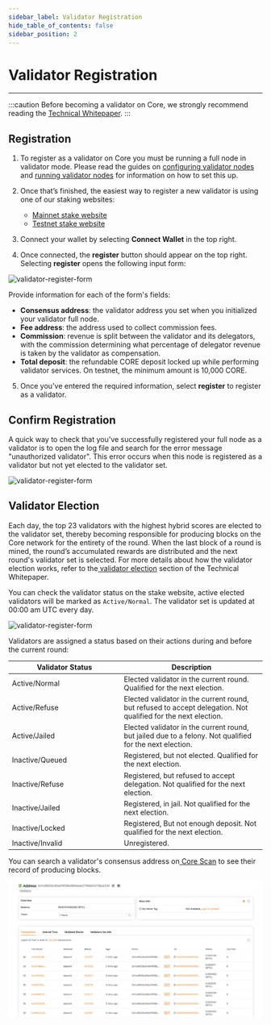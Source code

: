 ```yaml
---
sidebar_label: Validator Registration
hide_table_of_contents: false
sidebar_position: 2
---
```


# Validator Registration
---

:::caution 
Before becoming a validator on Core, we strongly recommend reading the [Technical Whitepaper](https://whitepaper.coredao.org/).
:::

## Registration

1. To register as a validator on Core you must be running a full node in validator mode. Please read the guides on [configuring validator nodes](../config/validator-node-config.md) and [running validator nodes](./running-validator.md) for information on how to set this up.

2. Once that’s finished, the easiest way to register a new validator is using one of our staking websites:

    * [Mainnet stake website](https://stake.coredao.org)
    * [Testnet stake website](https://stake.test.btcs.network)

3. Connect your wallet by selecting **Connect Wallet** in the top right. 
4. Once connected, the **register** button should appear on the top right. Selecting **register** opens the following input form:

![validator-register-form](../../../static/img/validator/register/validator-register-1.avif)

Provide information for each of the form's fields:

* **Consensus address**: the validator address you set when you initialized your validator full node.
* **Fee address**: the address used to collect commission fees.
* **Commission**: revenue is split between the validator and its delegators, with the commission determining what percentage of delegator revenue is taken by the validator as compensation.
* **Total deposit**: the refundable CORE deposit locked up while performing validator services. On testnet, the minimum amount is 10,000 CORE.

5. Once you've entered the required information, select **register** to register as a validator.

## Confirm Registration

A quick way to check that you've successfully registered your full node as a validator is to open the log file and search for the error message "unauthorized validator". This error occurs when this node is registered as a validator but not yet elected to the validator set.

![validator-register-form](../../../static/img/validator/register/validator-register-2.avif)

## Validator Election

Each day, the top 23 validators with the highest hybrid scores are elected to the validator set, thereby becoming responsible for producing blocks on the Core network for the entirety of the round. When the last block of a round is mined, the round’s accumulated rewards are distributed and the next round's validator set is selected. For more details about how the validator election works, refer to the[ validator election](https://whitepaper.coredao.org/core-white-paper-v1.0.7/satoshi-plus-consensus/validator-election) section of the Technical Whitepaper.

You can check the validator status on the stake website, active elected validators will be marked as `Active/Normal`. The validator set is updated at 00:00 am UTC every day.

![validator-register-form](../../../static/img/validator/register/validator-register-3.avif)

Validators are assigned a status based on their actions during and before the current round:

<table><thead><tr><th width="208">Validator Status</th><th>Description</th></tr></thead><tbody><tr><td>Active/Normal</td><td>Elected validator in the current round. Qualified for the next election.</td></tr><tr><td>Active/Refuse</td><td>Elected validator in the current round, but refused to accept delegation. Not qualified for the next election.</td></tr><tr><td>Active/Jailed</td><td>Elected validator in the current round, but jailed due to a felony. Not qualified for the next election.</td></tr><tr><td>Inactive/Queued</td><td>Registered, but not elected. Qualified for the next election.</td></tr><tr><td>Inactive/Refuse</td><td>Registered, but refused to accept delegation. Not qualified for the next election.</td></tr><tr><td>Inactive/Jailed</td><td>Registered, in jail. Not qualified for the next election.</td></tr><tr><td>Inactive/Locked</td><td>Registered, But not enough deposit. Not qualified for the next election.</td></tr><tr><td>Inactive/Invalid</td><td>Unregistered.</td></tr></tbody></table>

You can search a validator's consensus address on[ Core Scan](https://scan.coredao.org/) to see their record of producing blocks.

![validator-register-form](../../../static/img/validator/register/validator-register-4.webp)
